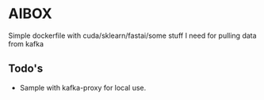 # AIBOX

Simple dockerfile with cuda/sklearn/fastai/some stuff I need for pulling data from kafka

## Todo's

- Sample with kafka-proxy for local use.
